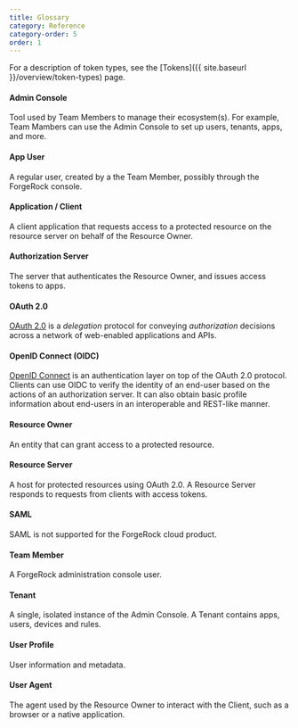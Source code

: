 ```yaml
---
title: Glossary 
category: Reference
category-order: 5
order: 1
---
```


For a description of token types, see the [Tokens]({{ site.baseurl }}/overview/token-types) page.


#### Admin Console	
Tool used by Team Members to manage their ecosystem(s). For example, Team Mambers
 can use the Admin Console to set up users, tenants, apps, and more.

#### App User	
A regular user, created by a the Team Member, possibly through the ForgeRock
 console.

#### Application / Client
A client application that requests access to a protected resource on the resource server on behalf of the Resource Owner.

#### Authorization Server	
The server that authenticates the Resource Owner, and issues access tokens to apps.

#### OAuth 2.0
[OAuth 2.0](https://tools.ietf.org/html/rfc6749) is a *delegation* protocol for conveying *authorization* decisions across a network of web-enabled applications and APIs.

#### OpenID Connect (OIDC)
[OpenID Connect](http://openid.net/specs/openid-connect-core-1_0.html) is an authentication layer on top of the OAuth 2.0 protocol. 
Clients can use OIDC to verify the identity of an end-user based on the actions of an authorization server. It can also obtain basic 
profile information about end-users in an interoperable and REST-like manner.

#### Resource Owner	
An entity that can grant access to a protected resource.

#### Resource Server	
A host for protected resources using OAuth 2.0. A Resource Server responds to requests
 from clients with access tokens.

#### SAML 
SAML is not supported for the ForgeRock cloud product.

#### Team Member	
A ForgeRock administration console user.

#### Tenant	
A single, isolated instance of the Admin Console. A Tenant contains apps,
 users, devices and rules.

#### User Profile	
User information and metadata.

#### User Agent	
The agent used by the Resource Owner to interact with the Client, such as a browser or a native application.



